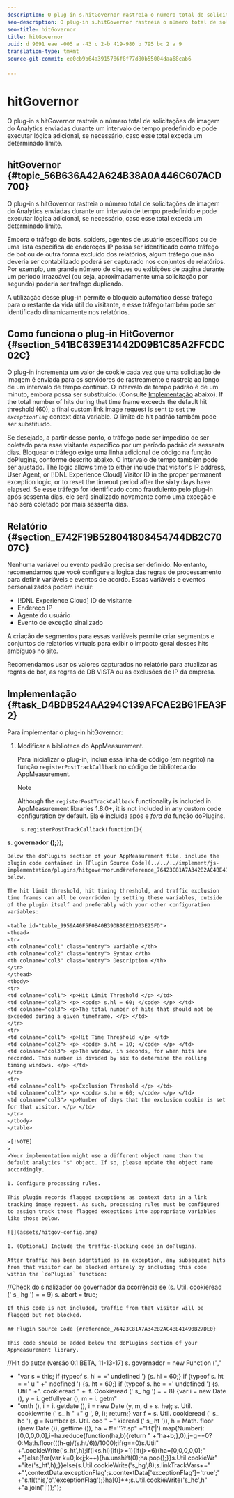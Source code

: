 ```yaml
---
description: O plug-in s.hitGovernor rastreia o número total de solicitações de imagem do Analytics enviadas durante um intervalo de tempo predefinido e pode executar lógica adicional, se necessário, caso esse total exceda um determinado limite.
seo-description: O plug-in s.hitGovernor rastreia o número total de solicitações de imagem do Analytics enviadas durante um intervalo de tempo predefinido e pode executar lógica adicional, se necessário, caso esse total exceda um determinado limite.
seo-title: hitGovernor
title: hitGovernor
uuid: d 9091 eae -005 a -43 c 2-b 419-980 b 795 bc 2 a 9
translation-type: tm+mt
source-git-commit: ee0cb9b64a3915786f8f77d80b55004daa68cab6

---
```



# hitGovernor

O plug-in s.hitGovernor rastreia o número total de solicitações de imagem do Analytics enviadas durante um intervalo de tempo predefinido e pode executar lógica adicional, se necessário, caso esse total exceda um determinado limite.

## hitGovernor {#topic_56B636A42A624B38A0A446C607ACD700}

O plug-in s.hitGovernor rastreia o número total de solicitações de imagem do Analytics enviadas durante um intervalo de tempo predefinido e pode executar lógica adicional, se necessário, caso esse total exceda um determinado limite.

Embora o tráfego de bots, spiders, agentes de usuário específicos ou de uma lista específica de endereços IP possa ser identificado como tráfego de bot ou de outra forma excluído dos relatórios, algum tráfego que não deveria ser contabilizado poderá ser capturado nos conjuntos de relatórios. Por exemplo, um grande número de cliques ou exibições de página durante um período irrazoável (ou seja, aproximadamente uma solicitação por segundo) poderia ser tráfego duplicado.

A utilização desse plug-in permite o bloqueio automático desse tráfego para o restante da vida útil do visitante, e esse tráfego também pode ser identificado dinamicamente nos relatórios.

## Como funciona o plug-in HitGovernor {#section_541BC639E31442D09B1C85A2FFCDC02C}

O plug-in incrementa um valor de cookie cada vez que uma solicitação de imagem é enviada para os servidores de rastreamento e rastreia ao longo de um intervalo de tempo contínuo. O intervalo de tempo padrão é de um minuto, embora possa ser substituído. (Consulte [Implementação](../../../implement/js-implementation/plugins/hitgovernor.md#task_D4BDB524AA294C139AFCAE2B61FEA3F2) abaixo). If the total number of hits during that time frame exceeds the default hit threshold (60), a final custom link image request is sent to set the *`exceptionFlag`* context data variable. O limite de hit padrão também pode ser substituído.

Se desejado, a partir desse ponto, o tráfego pode ser impedido de ser coletado para esse visitante específico por um período padrão de sessenta dias. Bloquear o tráfego exige uma linha adicional de código na função doPlugins, conforme descrito abaixo. O intervalo de tempo também pode ser ajustado. The logic allows time to either include that visitor's IP address, User Agent, or [!DNL Experience Cloud] Visitor ID in the proper permanent exception logic, or to reset the timeout period after the sixty days have elapsed. Se esse tráfego for identificado como fraudulento pelo plug-in após sessenta dias, ele será sinalizado novamente como uma exceção e não será coletado por mais sessenta dias.

## Relatório {#section_E742F19B528041808454744DB2C7007C}

Nenhuma variável ou evento padrão precisa ser definido. No entanto, recomendamos que você configure a lógica das regras de processamento para definir variáveis e eventos de acordo. Essas variáveis e eventos personalizados podem incluir:

* [!DNL Experience Cloud] ID de visitante
* Endereço IP
* Agente do usuário
* Evento de exceção sinalizado

A criação de segmentos para essas variáveis permite criar segmentos e conjuntos de relatórios virtuais para exibir o impacto geral desses hits ambíguos no site.

Recomendamos usar os valores capturados no relatório para atualizar as regras de bot, as regras de DB VISTA ou as exclusões de IP da empresa.

## Implementação {#task_D4BDB524AA294C139AFCAE2B61FEA3F2}

Para implementar o plug-in hitGovernor:

1. Modificar a biblioteca do AppMeasurement.

   Para inicializar o plug-in, inclua essa linha de código (em negrito) na função `registerPostTrackCallback` no código de biblioteca do AppMeasurement.

   >[!NOTE]
   >
   >Although the `registerPostTrackCallback` functionality is included in AppMeasurement libraries 1.8.0+, it is not included in any custom code configuration by default. Ela é incluída após e *fora da* função doPlugins.

   ```
    s.registerPostTrackCallback(function(){ 
   
<b> s. governador ();</b>});
```
Below the doPlugins section of your AppMeasurement file, include the plugin code contained in [Plugin Source Code](../../../implement/js-implementation/plugins/hitgovernor.md#reference_76423C81A7A342B2AC4BE41490B27DE0), below.

The hit limit threshold, hit timing threshold, and traffic exclusion time frames can all be overridden by setting these variables, outside of the plugin itself and preferably with your other configuration variables:

<table id="table_9959A40F5F0B40B39DB86E21D03E25FD"> 
<thead> 
<tr> 
<th colname="col1" class="entry"> Variable </th> 
<th colname="col2" class="entry"> Syntax </th> 
<th colname="col3" class="entry"> Description </th> 
</tr> 
</thead>
<tbody> 
<tr> 
<td colname="col1"> <p>Hit Limit Threshold </p> </td> 
<td colname="col2"> <p> <code> s.hl = 60; </code> </p> </td> 
<td colname="col3"> <p>The total number of hits that should not be exceeded during a given timeframe. </p> </td> 
</tr> 
<tr> 
<td colname="col1"> <p>Hit Time Threshold </p> </td> 
<td colname="col2"> <p> <code> s.ht = 10; </code> </p> </td> 
<td colname="col3"> <p>The window, in seconds, for when hits are recorded. This number is divided by six to determine the rolling timing windows. </p> </td> 
</tr> 
<tr> 
<td colname="col1"> <p>Exclusion Threshold </p> </td> 
<td colname="col2"> <p> <code> s.he = 60; </code> </p> </td> 
<td colname="col3"> <p>Number of days that the exclusion cookie is set for that visitor. </p> </td> 
</tr> 
</tbody> 
</table>

>[!NOTE]
>
>Your implementation might use a different object name than the default analytics "s" object. If so, please update the object name accordingly.

1. Configure processing rules.

This plugin records flagged exceptions as context data in a link tracking image request. As such, processing rules must be configured to assign track those flagged exceptions into appropriate variables like those below.

![](assets/hitgov-config.png)

1. (Optional) Include the traffic-blocking code in doPlugins.

After traffic has been identified as an exception, any subsequent hits from that visitor can be blocked entirely by including this code within the `doPlugins` function:
```
//Check do sinalizador
do governador da ocorrência se (s. Util. cookieread (' s_ hg ') = = 9) s. abort = true;
```
If this code is not included, traffic from that visitor will be flagged but not blocked. 

## Plugin Source Code {#reference_76423C81A7A342B2AC4BE41490B27DE0}

This code should be added below the doPlugins section of your AppMeasurement library.
```
//Hit do autor (versão 0.1 BETA, 11-13-17)
s. governador = new Function (","
+ "var s = this; if (typeof s. hl = =' undefined ') {s. hl = 60;} if (typeof s. ht = =' u "
+" ndefined ') {s. ht = 60;} if (typeof s. he = =' undefined ') {s. Util "
+". cookieread " + if. Cookieread (' s_ hg ') = = 8) {var i = new Date (), y = i. getfullyear (), m = i. getm"
+ "onth (), i = i. getdate (), i = new Date (y, m, d + s. he); s. Util. cookiewrite (' s_ h "
+" g ', 9, i); return;} var f = s. Util. cookieread (' s_ hc '), g = Number (s. Util. coo "
+" kieread (' s_ ht ')), h = Math. floor ((new Date ()), gettime ()), ha = f!=''?f.sp"
+"lit('|').map(Number):[0,0,0,0,0],i=ha.reduce(function(ha,b){return "
+"ha+b;},0),j=g==0?0:Math.floor(((h-g)/(s.ht/6))/1000);if(g==0)s.Util"
+".cookieWrite('s_ht',h);if(i&lt;s.hl){if(j&gt;=1){if(j&gt;=6){ha=[0,0,0,0,0];"
+"}else{for(var k=0;k&lt;j;k++){ha.unshift(0);ha.pop();}}s.Util.cookieWr"
+"ite('s_ht',h);}}else{s.Util.cookieWrite('s_hg',8);s.linkTrackVars+="
+"',contextData.exceptionFlag';s.contextData['exceptionFlag']='true';"
+"s.tl(this,'o','exceptionFlag');}ha[0]++;s.Util.cookieWrite('s_hc',h"
+"a.join('|'));");

```


